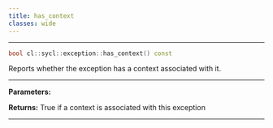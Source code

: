```yaml
---
title: has_context
classes: wide
---
```



---

```cpp
bool cl::sycl::exception::has_context() const
```


Reports whether the exception has a context associated with it. 


---
**Parameters:**

**Returns:** True if a context is associated with this exception 

---
